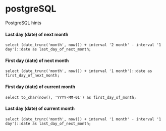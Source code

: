 # postgreSQL
PostgreSQL hints
#### Last day (date) of next month
``select (date_trunc('month', now()) + interval '2 month' - interval '1 day')::date as last_day_of_next_month;``

#### First day (date) of next month
``select (date_trunc('month', now()) + interval '1 month')::date as first_day_of_next_month;``

#### First day (date) of current month
``select to_char(now(), 'YYYY-MM-01') as first_day_of_month;``

#### Last day (date) of current month
``select (date_trunc('month', now()) + interval '1 month' - interval '1 day')::date as last_day_of_next_month;``
